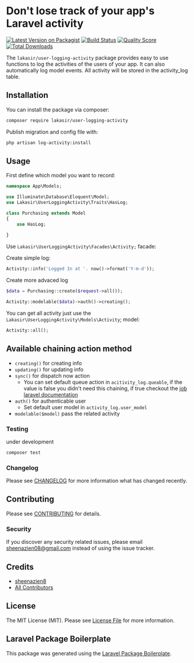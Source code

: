 # Don't lose track of your app's Laravel activity

[![Latest Version on Packagist](https://img.shields.io/packagist/v/lakasir/user-logging-activity.svg?style=flat-square)](https://packagist.org/packages/lakasir/user-logging-activity)
[![Build Status](https://img.shields.io/travis/lakasir/user-logging-activity/master.svg?style=flat-square)](https://travis-ci.org/lakasir/user-logging-activity)
[![Quality Score](https://img.shields.io/scrutinizer/g/lakasir/user-logging-activity.svg?style=flat-square)](https://scrutinizer-ci.com/g/lakasir/user-logging-activity)
[![Total Downloads](https://img.shields.io/packagist/dt/lakasir/user-logging-activity.svg?style=flat-square)](https://packagist.org/packages/lakasir/user-logging-activity)

The `lakasir/user-logging-activity` package provides easy to use functions to log the activities of the users of your app. It can also automatically log model events. All activity will be stored in the activity_log table.

## Installation

You can install the package via composer:

```bash
composer require lakasir/user-logging-activity
```
Publish migration and config file with:

```bash
php artisan log-activity:install
```

## Usage

First define which model you want to record:

``` php
namespace App\Models;

use Illuminate\Database\Eloquent\Model;
use Lakasir\UserLoggingActivity\Traits\HasLog;

class Purchasing extends Model
{
    use HasLog;
    
}
```

Use `Lakasir\UserLoggingActivity\Facades\Activity;` facade:

Create simple log:

``` php
Activity::info('Logged In at '. now()->format('Y-m-d'));
```
Create more advaced log

``` php
$data = Purchasing::create($request->all());

Activity::modelable($data)->auth()->creating();
```

You can get all activity just use the `Lakasir\UserLoggingActivity\Models\Activity`; model:

``` php
Activity::all();
```

## Available chaining action method

* `creating()` for creating info
* `updating()` for updating info
* `sync()` for dispatch now action
  * You can set default queue action in `acitivity_log.queable`, if the value is false you didn't need this chaining,
  if true checkout the [job laravel documentation](https://laravel.com/docs/7.x/queues)
* `auth()` for authenticable user 
  * Set default user model in `activity_log.user_model`
* `modelable($model)` pass the related activity


### Testing
under development

``` bash
composer test
```

### Changelog

Please see [CHANGELOG](CHANGELOG.md) for more information what has changed recently.

## Contributing

Please see [CONTRIBUTING](CONTRIBUTING.md) for details.

### Security

If you discover any security related issues, please email sheenazien08@gmail.com instead of using the issue tracker.

## Credits

- [sheenazien8](https://github.com/sheenazien8)
- [All Contributors](../../contributors)

## License

The MIT License (MIT). Please see [License File](LICENSE.md) for more information.

## Laravel Package Boilerplate

This package was generated using the [Laravel Package Boilerplate](https://laravelpackageboilerplate.com).
